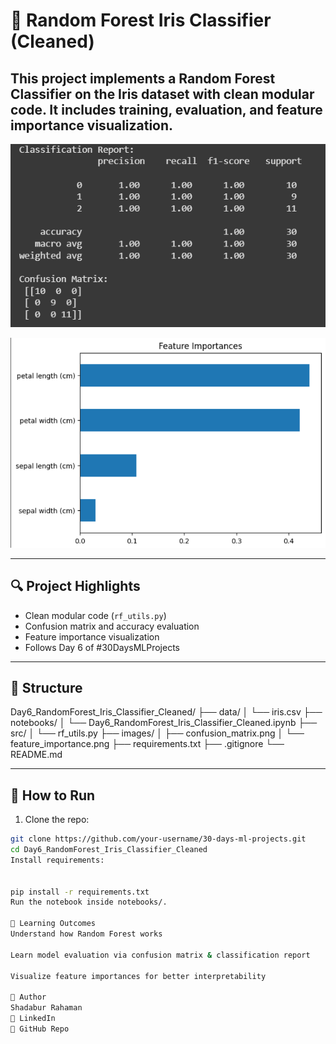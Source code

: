 # 🌲 Random Forest Iris Classifier (Cleaned)

This project implements a Random Forest Classifier on the Iris dataset with clean modular code. It includes training, evaluation, and feature importance visualization.
---
![Confusion Matrix](images/confusion_matrix.png)

![Feature Importance](images/feature_importance.png)

---

## 🔍 Project Highlights

- Clean modular code (`rf_utils.py`)
- Confusion matrix and accuracy evaluation
- Feature importance visualization
- Follows Day 6 of #30DaysMLProjects

---

## 📁 Structure

Day6_RandomForest_Iris_Classifier_Cleaned/
├── data/
│ └── iris.csv
├── notebooks/
│ └── Day6_RandomForest_Iris_Classifier_Cleaned.ipynb
├── src/
│ └── rf_utils.py
├── images/
│ ├── confusion_matrix.png
│ └── feature_importance.png
├── requirements.txt
├── .gitignore
└── README.md



---

## 🚀 How to Run

1. Clone the repo:

```bash
git clone https://github.com/your-username/30-days-ml-projects.git
cd Day6_RandomForest_Iris_Classifier_Cleaned
Install requirements:


pip install -r requirements.txt
Run the notebook inside notebooks/.

🎯 Learning Outcomes
Understand how Random Forest works

Learn model evaluation via confusion matrix & classification report

Visualize feature importances for better interpretability

📌 Author
Shadabur Rahaman
🔗 LinkedIn
📁 GitHub Repo
